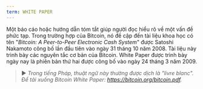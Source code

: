 ```yaml
---
term: WHITE PAPER
---
```


Một báo cáo hoặc hướng dẫn tóm tắt giúp người đọc hiểu rõ về một vấn đề phức tạp. Trong trường hợp của Bitcoin, nó đề cập đến tài liệu khoa học có tên "*Bitcoin: A Peer-to-Peer Electronic Cash System*" được Satoshi Nakamoto công bố lần đầu tiên vào ngày 31 tháng 10 năm 2008. Tài liệu này trình bày các nguyên tắc cơ bản của Bitcoin. White Paper được trình bày ngày nay là phiên bản thứ hai được công bố vào ngày 24 tháng 3 năm 2009.

> ► *Trong tiếng Pháp, thuật ngữ này thường được dịch là "livre blanc". Để tải xuống Bitcoin White Paper: https://bitcoin.org/bitcoin.pdf.*